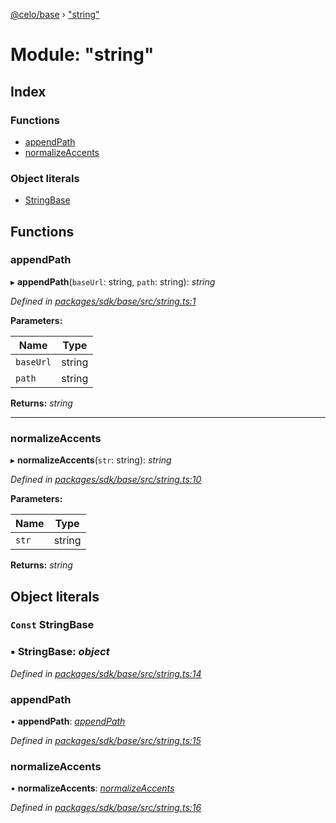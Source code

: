 [@celo/base](../README.md) › ["string"](_string_.md)

# Module: "string"

## Index

### Functions

* [appendPath](_string_.md#appendpath)
* [normalizeAccents](_string_.md#normalizeaccents)

### Object literals

* [StringBase](_string_.md#const-stringbase)

## Functions

###  appendPath

▸ **appendPath**(`baseUrl`: string, `path`: string): *string*

*Defined in [packages/sdk/base/src/string.ts:1](https://github.com/celo-org/celo-monorepo/blob/master/packages/sdk/base/src/string.ts#L1)*

**Parameters:**

Name | Type |
------ | ------ |
`baseUrl` | string |
`path` | string |

**Returns:** *string*

___

###  normalizeAccents

▸ **normalizeAccents**(`str`: string): *string*

*Defined in [packages/sdk/base/src/string.ts:10](https://github.com/celo-org/celo-monorepo/blob/master/packages/sdk/base/src/string.ts#L10)*

**Parameters:**

Name | Type |
------ | ------ |
`str` | string |

**Returns:** *string*

## Object literals

### `Const` StringBase

### ▪ **StringBase**: *object*

*Defined in [packages/sdk/base/src/string.ts:14](https://github.com/celo-org/celo-monorepo/blob/master/packages/sdk/base/src/string.ts#L14)*

###  appendPath

• **appendPath**: *[appendPath](_string_.md#appendpath)*

*Defined in [packages/sdk/base/src/string.ts:15](https://github.com/celo-org/celo-monorepo/blob/master/packages/sdk/base/src/string.ts#L15)*

###  normalizeAccents

• **normalizeAccents**: *[normalizeAccents](_string_.md#normalizeaccents)*

*Defined in [packages/sdk/base/src/string.ts:16](https://github.com/celo-org/celo-monorepo/blob/master/packages/sdk/base/src/string.ts#L16)*
